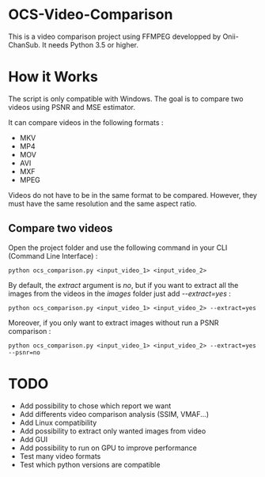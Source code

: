 # OCS-Video-Comparison

This is a video comparison project using FFMPEG developped by Onii-ChanSub.
It needs Python 3.5 or higher.

# How it Works

The script is only compatible with Windows.
The goal is to compare two videos using PSNR and MSE estimator.

It can compare videos in the following formats :
- MKV
- MP4
- MOV
- AVI
- MXF
- MPEG

Videos do not have to be in the same format to be compared. However, they must have the same resolution and the same aspect ratio.

## Compare two videos

Open the project folder and use the following command in your CLI (Command Line Interface) :
```CLI
python ocs_comparison.py <input_video_1> <input_video_2>
```

By default, the *extract* argument is *no*, but if you want to extract all the images from the videos in the *images* folder just add *--extract=yes* :
```CLI
python ocs_comparison.py <input_video_1> <input_video_2> --extract=yes
```

Moreover, if you only want to extract images without run a PSNR comparison :
```CLI
python ocs_comparison.py <input_video_1> <input_video_2> --extract=yes --psnr=no
```

# TODO

- Add possibility to chose which report we want
- Add differents video comparison analysis (SSIM, VMAF...)
- Add Linux compatibility
- Add possibility to extract only wanted images from video
- Add GUI
- Add possibility to run on GPU to improve performance
- Test many video formats
- Test which python versions are compatible

